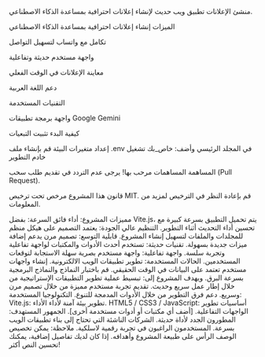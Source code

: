 منشئ الإعلانات
تطبيق ويب حديث لإنشاء إعلانات احترافية بمساعدة الذكاء الاصطناعي.

الميزات
إنشاء إعلانات احترافية بمساعدة الذكاء الاصطناعي

تكامل مع واتساب لتسهيل التواصل

واجهة مستخدم حديثة وتفاعلية

معاينة الإعلانات في الوقت الفعلي

دعم اللغة العربية

التقنيات المستخدمة


واجهة برمجة تطبيقات Google Gemini


كيفية البدء
تثبيت التبعيات

إعداد متغيرات البيئة
قم بإنشاء ملف .env في المجلد الرئيسي وأضف:
خاص_بك
تشغيل خادم التطوير


المساهمة
المساهمات مرحب بها! يرجى عدم التردد في تقديم طلب سحب (Pull Request).




قانون
هذا المشروع مرخص تحت ترخيص MIT. قم بإعادة النظر في الترخيص لمزيد من المعلومات.

مميزات المشروع: أداء فائق السرعة: بفضل Vite.js، يتم تحميل التطبيق بسرعة كبيرة مع تحسين أداء التحديث أثناء التطوير. التنظيم عالي الجودة: يعتمد التصميم على هيكل منظم للمجلدات والملفات لتسهيل إنشاء المشروع. قابلية التوسع: تصميم مرن يدعم إضافة ميزات جديدة بسهولة. تقنيات حديثة: تستخدم أحدث الأدوات والمكتبات لواجهة تفاعلية وتجربة سلسة. واجهة تفاعلية: واجهة مستخدم بصرية سهلة الاستجابة لتوقعات المستخدمين. الحالات المستخدمة: تطوير تطبيقات الويب الالكترونية. إنشاء واجهات مستخدم تعتمد على البيانات في الوقت الحقيقي. قم باختبار النماذج والنماذج البرمجية بسرعة البرق. ويهدف المشروع إلى: تبسيط عملية تطوير التطبيقات الإستراتيجية من خلال إطار عمل سريع وحديث. تقديم تجربة مستخدم مميزة من خلال تصميم مرن وسريع. دعم فرق التطوير من خلال الأدوات المدمجة للتنوع. التكنولوجيا المستخدمة: Vite.js: تطوير بيئة آمنة لأداء الأداء. HTML5 / CSS3 / JavaScript: أساسيات تطوير الواجهات التفاعلية. [أضف أي مكتبات أو أدوات مستخدمة أخرى]. الجمهور المستهدف: المطورون الجدد لأداة حديثة. الشركات الناشئة التي تحتاج إلى بناء تطبيقات الويب بسرعة. المستخدمون الراغبون في تجربة رقمية لاسلكية. ملاحظة: يمكن تخصيص الوصف الرأس على طبيعة المشروع وأهدافه. إذا كان لديك تفاصيل إضافية، يمكنك تحسين النص أكثر!

